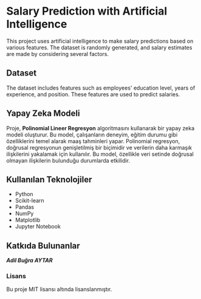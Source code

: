 # Salary Prediction with Artificial Intelligence

This project uses artificial intelligence to make salary predictions based on various features. The dataset is randomly generated, and salary estimates are made by considering several factors.

## Dataset

The dataset includes features such as employees' education level, years of experience, and position. These features are used to predict salaries.

## Yapay Zeka Modeli

Proje, **Polinomial Lineer Regresyon** algoritmasını kullanarak bir yapay zeka modeli oluşturur. Bu model, çalışanların deneyim, eğitim durumu gibi özelliklerini temel alarak maaş tahminleri yapar. Polinomial regresyon, doğrusal regresyonun genişletilmiş bir biçimidir ve verilerin daha karmaşık ilişkilerini yakalamak için kullanılır. Bu model, özellikle veri setinde doğrusal olmayan ilişkilerin bulunduğu durumlarda etkilidir.


## Kullanılan Teknolojiler

- Python
- Scikit-learn
- Pandas
- NumPy
- Matplotlib
- Jupyter Notebook

  
## Katkıda Bulunanlar

 ***Adil Buğra AYTAR***
 
### Lisans

Bu proje MIT lisansı altında lisanslanmıştır.
